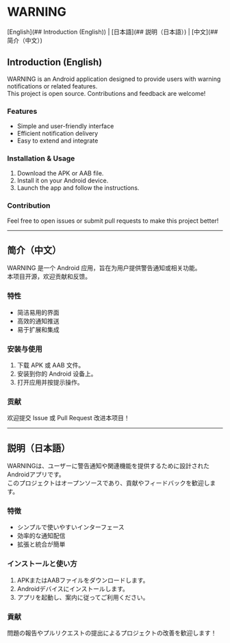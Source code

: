 # WARNING

[English](## Introduction (English)) |  [日本語](## 説明（日本語）) | [中文](## 简介（中文）) 

## Introduction (English)

WARNING is an Android application designed to provide users with warning notifications or related features.  
This project is open source. Contributions and feedback are welcome!

### Features

- Simple and user-friendly interface
- Efficient notification delivery
- Easy to extend and integrate

### Installation & Usage

1. Download the APK or AAB file.
2. Install it on your Android device.
3. Launch the app and follow the instructions.

### Contribution

Feel free to open issues or submit pull requests to make this project better!

---

## 简介（中文）

WARNING 是一个 Android 应用，旨在为用户提供警告通知或相关功能。  
本项目开源，欢迎贡献和反馈。

### 特性

- 简洁易用的界面
- 高效的通知推送
- 易于扩展和集成

### 安装与使用

1. 下载 APK 或 AAB 文件。
2. 安装到你的 Android 设备上。
3. 打开应用并按提示操作。

### 贡献

欢迎提交 Issue 或 Pull Request 改进本项目！


---

## 説明（日本語）

WARNINGは、ユーザーに警告通知や関連機能を提供するために設計されたAndroidアプリです。  
このプロジェクトはオープンソースであり、貢献やフィードバックを歓迎します。

### 特徴

- シンプルで使いやすいインターフェース
- 効率的な通知配信
- 拡張と統合が簡単

### インストールと使い方

1. APKまたはAABファイルをダウンロードします。
2. Androidデバイスにインストールします。
3. アプリを起動し、案内に従ってご利用ください。

### 貢献

問題の報告やプルリクエストの提出によるプロジェクトの改善を歓迎します！